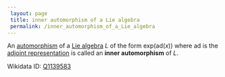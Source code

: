 ```yaml
---
 layout: page
 title: inner automorphism of a Lie algebra
 permalink: /inner_automorphism_of_a_Lie_algebra
---
```

An [automorphism](https://defsmath.github.io/DefsMath/automorphism) of a [Lie algebra](https://defsmath.github.io/DefsMath/Lie_algebra) $L$ of the form $\text{exp}(\text{ad} (x))$ where $\text{ad}$ is the [adjoint representation](https://defsmath.github.io/DefsMath/adjoint_representation_of_a_Lie_algebra) is called an **inner automorphism** of $L$.

Wikidata ID: [Q1139583](https://www.wikidata.org/wiki/Q1139583)